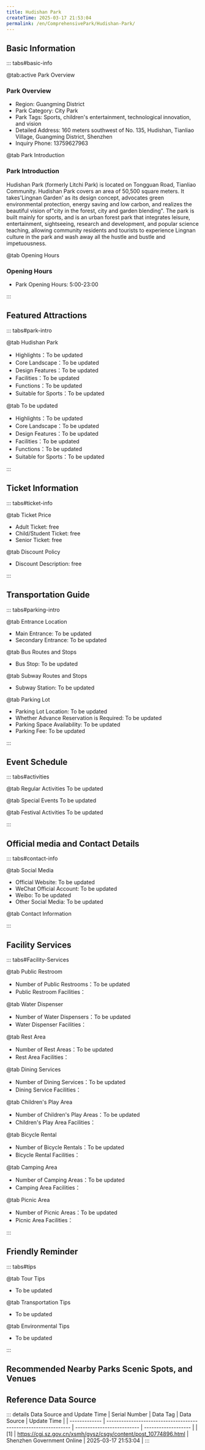 ```yaml
---
title: Hudishan Park
createTime: 2025-03-17 21:53:04
permalink: /en/ComprehensivePark/Hudishan-Park/
---
```



<script setup>
import ImageSwiper from '/.vuepress/theme/components/ImageSwiper.vue'
// 轮播图数据
const swiperItems = [
    {
                link: 'https://cgj.sz.gov.cn/img/4/4005/4005806/10774896.jpg',
                title: 'Hudishan Park',
                description: '',
                author: 'Shenzhen Government Online',
                date: '2025/03/17'
                },
  {
                link: 'https://cgj.sz.gov.cn/img/4/4005/4005806/10774896.jpg',
                title: 'Hudishan Park',
                description: '',
                author: 'Shenzhen Government Online',
                date: '2025/03/17'
                }
]
// 配置项
const swiperConfig = {
  height: 500,
  showInfo: true
}
</script>
<!-- 轮播图组件 -->
<ImageSwiper :items="swiperItems" :config="swiperConfig" />



## Basic Information

::: tabs#basic-info

@tab:active Park Overview
### Park Overview
- Region: Guangming District
- Park Category: City Park
- Park Tags: Sports, children's entertainment, technological innovation, and vision
- Detailed Address: 160 meters southwest of No. 135, Hudishan, Tianliao Village, Guangming District, Shenzhen
- Inquiry Phone: 13759627963

@tab Park Introduction
### Park Introduction
 Hudishan Park (formerly Litchi Park) is located on Tongguan Road, Tianliao Community. Hudishan Park covers an area of 50,500 square meters. It takes'Lingnan Garden' as its design concept, advocates green environmental protection, energy saving and low carbon, and realizes the beautiful vision of"city in the forest, city and garden blending". The park is built mainly for sports, and is an urban forest park that integrates leisure, entertainment, sightseeing, research and development, and popular science teaching, allowing community residents and tourists to experience Lingnan culture in the park and wash away all the hustle and bustle and impetuousness.

@tab Opening Hours
### Opening Hours
- Park Opening Hours: 5:00-23:00

:::

## Featured Attractions

::: tabs#park-intro

@tab Hudishan Park
<ImageCard
image="https://cgj.sz.gov.cn/images/index20230710_1.png"
    title="Hudishan Park"
    description="(1) In order to change the appearance of the city, Yutang Sub-district took'Lingnan Garden' as its design concept and built a national defense education park, oxygen green valley, volunteer garden, children's sand pit, vitality rebound, joyful overpass, lychee forest flower sea, garden corridor, ecological conservation area, pebble greenway, zero-carbon greenway, etc. on the basis of the original litchi forest, realizing the beautiful vision of'city in the forest, city and garden integrated', and advocating the concept of green environmental protection, energy saving and low carbon, so that community residents and tourists can feel the Lingnan culture and wash away the hustle and bustle and impetuousness. (2) A'Qingfeng Garden' co-construction garden was created in the park, covering an area of about 1,100 square meters. It was originally a piece of wasteland in the forest. After being transformed by the Tianliao Community Volunteer Association and residents, the garden has planting areas, garden paths, reading and leisure areas, 24 solar terms popular science propaganda trails, and stone tables and stone benches for rest. The wasteland has been transformed into a quiet small garden in the park, becoming a new highlight of the park."
    date=""
    author="Shenzhen Government Online"
/>


- Highlights：To be updated
- Core Landscape：To be updated
- Design Features：To be updated
- Facilities：To be updated
- Functions：To be updated
- Suitable for Sports：To be updated

@tab To be updated
<ImageCard
image="https://cgj.sz.gov.cn/images/index20230710_1.png"
    title="Hudishan Park"
    description="(1) In order to change the appearance of the city, Yutang Sub-district took'Lingnan Garden' as its design concept and built a national defense education park, oxygen green valley, volunteer garden, children's sand pit, vitality rebound, joyful overpass, lychee forest flower sea, garden corridor, ecological conservation area, pebble greenway, zero-carbon greenway, etc. on the basis of the original litchi forest, realizing the beautiful vision of'city in the forest, city and garden integrated', and advocating the concept of green environmental protection, energy saving and low carbon, so that community residents and tourists can feel the Lingnan culture and wash away the hustle and bustle and impetuousness. (2) A'Qingfeng Garden' co-construction garden was created in the park, covering an area of about 1,100 square meters. It was originally a piece of wasteland in the forest. After being transformed by the Tianliao Community Volunteer Association and residents, the garden has planting areas, garden paths, reading and leisure areas, 24 solar terms popular science propaganda trails, and stone tables and stone benches for rest. The wasteland has been transformed into a quiet small garden in the park, becoming a new highlight of the park."
    date=""
    author="Shenzhen Government Online"
/>


- Highlights：To be updated
- Core Landscape：To be updated
- Design Features：To be updated
- Facilities：To be updated
- Functions：To be updated
- Suitable for Sports：To be updated

:::

## Ticket Information

::: tabs#ticket-info

@tab Ticket Price
- Adult Ticket: free
- Child/Student Ticket: free
- Senior Ticket: free

@tab Discount Policy
- Discount Description: free

:::

## Transportation Guide

::: tabs#parking-intro

@tab Entrance Location
- Main Entrance: To be updated
- Secondary Entrance: To be updated

@tab Bus Routes and Stops
- Bus Stop: To be updated

@tab Subway Routes and Stops
- Subway Station: To be updated

@tab Parking Lot
- Parking Lot Location: To be updated
- Whether Advance Reservation is Required: To be updated
- Parking Space Availability: To be updated
- Parking Fee: To be updated

:::

## Event Schedule

::: tabs#activities

@tab Regular Activities
To be updated

@tab Special Events
To be updated

@tab Festival Activities
To be updated

:::

## Official media and Contact Details

::: tabs#contact-info

@tab Social Media
- Official Website: To be updated
- WeChat Official Account: To be updated
- Weibo: To be updated
- Other Social Media: To be updated

@tab Contact Information

:::

## Facility Services

::: tabs#Facility-Services

@tab Public Restroom
- Number of Public Restrooms：To be updated
- Public Restroom Facilities：

@tab Water Dispenser
- Number of Water Dispensers：To be updated
- Water Dispenser Facilities：

@tab Rest Area
- Number of Rest Areas：To be updated
- Rest Area Facilities：

@tab Dining Services
- Number of Dining Services：To be updated
- Dining Service Facilities：

@tab Children's Play Area
- Number of Children's Play Areas：To be updated
- Children's Play Area Facilities：

@tab Bicycle Rental
- Number of Bicycle Rentals：To be updated
- Bicycle Rental Facilities：

@tab Camping Area
- Number of Camping Areas：To be updated
- Camping Area Facilities：

@tab Picnic Area
- Number of Picnic Areas：To be updated
- Picnic Area Facilities：

:::

## Friendly Reminder

::: tabs#tips

@tab Tour Tips
- To be updated

@tab Transportation Tips
- To be updated

@tab Environmental Tips
- To be updated

:::

## Recommended Nearby Parks Scenic Spots, and Venues

<CardGrid>
  <ImageCard
        image="https://cgj.sz.gov.cn/img/4/4005/4005807/10774897.jpg"
        title="Dinggang Lake Wetland Park"
        description="Shenzhen Dinggang Lake Park is located in Shajing Street, Bao'an District, Shenzhen, covering an area of 98,648 square meters. It is named Dinggang Lake Park be"
        href="/en/LandscapeLeisureGreenSpace/WetlandPark/Dinggang-Lake-Wetland-Park/"
        author="Shenzhen Government Online"
        date="2025/01/02"
      />
      <ImageCard
        image="https://cgj.sz.gov.cn/img/4/4005/4005807/10774897.jpg"
        title="Dinggang Lake Wetland Park"
        description="Shenzhen Dinggang Lake Park is located in Shajing Street, Bao'an District, Shenzhen, covering an area of 98,648 square meters. It is named Dinggang Lake Park be"
        href="/en/LandscapeLeisureGreenSpace/WetlandPark/Dinggang-Lake-Wetland-Park/"
        author="Shenzhen Government Online"
        date="2025/01/02"
      />
    </CardGrid>


## Reference Data Source

::: details Data Source and Update Time
| Serial Number | Data Tag                                                        | Data Source                | Update Time         |
| ------------- | --------------------------------------------------------------- | -------------------------- | ------------------- |
| [1]           | https://cgj.sz.gov.cn/xsmh/gysz/csgy/content/post_10774896.html | Shenzhen Government Online | 2025-03-17 21:53:04 |
:::

